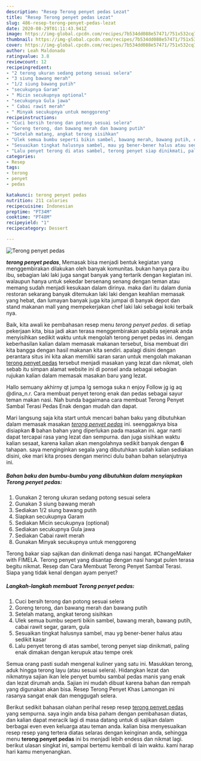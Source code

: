```yaml
---
description: "Resep Terong penyet pedas Lezat"
title: "Resep Terong penyet pedas Lezat"
slug: 486-resep-terong-penyet-pedas-lezat
date: 2020-08-29T01:11:43.941Z
image: https://img-global.cpcdn.com/recipes/7b534dd088e57471/751x532cq70/terong-penyet-pedas-foto-resep-utama.jpg
thumbnail: https://img-global.cpcdn.com/recipes/7b534dd088e57471/751x532cq70/terong-penyet-pedas-foto-resep-utama.jpg
cover: https://img-global.cpcdn.com/recipes/7b534dd088e57471/751x532cq70/terong-penyet-pedas-foto-resep-utama.jpg
author: Leah Maldonado
ratingvalue: 3.8
reviewcount: 12
recipeingredient:
- "2 terong ukuran sedang potong sesuai selera"
- "3 siung bawang merah"
- "1/2 siung bawang putih"
- "secukupnya Garam"
- " Micin secukupnya optional"
- "secukupnya Gula jawa"
- " Cabai rawit merah"
- " Minyak secukupnya untuk menggoreng"
recipeinstructions:
- "Cuci bersih terong dan potong sesuai selera"
- "Goreng terong, dan bawang merah dan bawang putih"
- "Setelah matang, angkat terong sisihkan"
- "Ulek semua bumbu seperti bikin sambel, bawang merah, bawang putih, cabai rawit segar, garam, gula"
- "Sesuaikan tingkat halusnya sambel, mau yg bener-bener halus atau sedikit kasar"
- "Lalu penyet terong di atas sambel, terong penyet siap dinikmati, paling enak dimakan dengan kerupuk atau tempe orek"
categories:
- Resep
tags:
- terong
- penyet
- pedas

katakunci: terong penyet pedas 
nutrition: 211 calories
recipecuisine: Indonesian
preptime: "PT34M"
cooktime: "PT48M"
recipeyield: "1"
recipecategory: Dessert

---
```



![Terong penyet pedas](https://img-global.cpcdn.com/recipes/7b534dd088e57471/751x532cq70/terong-penyet-pedas-foto-resep-utama.jpg)

<b><i>terong penyet pedas</i></b>, Memasak bisa menjadi bentuk kegiatan yang menggembirakan dilakukan oleh banyak komunitas. bukan hanya para ibu ibu, sebagian laki laki juga sangat banyak yang tertarik dengan kegiatan ini. walaupun hanya untuk sekedar bersenang senang dengan teman atau memang sudah menjadi kesukaan dalam dirinya. maka dari itu dalam dunia restoran sekarang banyak ditemukan laki laki dengan keahlian memasak yang hebat, dan lumayan banyak juga kita jumpai di banyak depot dan stand makanan mall yang mempekerjakan chef laki laki sebagai koki terbaik nya.

Baik, kita awali ke pembahasan resep menu <i>terong penyet pedas</i>. di setiap pekerjaan kita, bisa jadi akan terasa menggembirakan apabila sejenak anda menyisihkan sedikit waktu untuk mengolah terong penyet pedas ini. dengan keberhasilan kalian dalam memasak makanan tersebut, bisa membuat diri kita bangga dengan hasil makanan kita sendiri. apalagi disini dengan perantara situs ini kita akan memiliki saran saran untuk mengolah makanan <u>terong penyet pedas</u> tersebut menjadi masakan yang lezat dan nikmat, oleh sebab itu simpan alamat website ini di ponsel anda sebagai sebagian rujukan kalian dalam memasak masakan baru yang lezat.

Hallo semuany akhirny qt jumpa lg semoga suka n enjoy Follow jg ig aq @dina_n.r. Cara membuat penyet terong enak dan pedas sebagai sayur teman makan nasi. Nah bunda bagaimana cara membuat Terong Penyet Sambal Terasi Pedas Enak dengan mudah dan dapat.


Mari langsung saja kita start untuk mencari bahan baku yang dibutuhkan dalam memasak masakan <u><i>terong penyet pedas</i></u> ini. seenggaknya bisa disiapkan <b>8</b> bahan bahan yang diperlukan pada masakan ini. agar nanti dapat tercapai rasa yang lezat dan sempurna. dan juga sisihkan waktu kalian sesaat, karena kalian akan mengolahnya sedikit banyak dengan <b>6</b> tahapan. saya menginginkan segala yang dibutuhkan sudah kalian sediakan disini, oke mari kita proses dengan merinci dulu bahan bahan selanjutnya ini.

<!--inarticleads1-->

##### Bahan baku dan bumbu-bumbu yang dibutuhkan dalam menyiapkan Terong penyet pedas:

1. Gunakan 2 terong ukuran sedang potong sesuai selera
1. Gunakan 3 siung bawang merah
1. Sediakan 1/2 siung bawang putih
1. Siapkan secukupnya Garam
1. Sediakan  Micin secukupnya (optional)
1. Sediakan secukupnya Gula jawa
1. Sediakan  Cabai rawit merah
1. Gunakan  Minyak secukupnya untuk menggoreng


Terong bakar siap sajikan dan dinikmati denga nasi hangat. #ChangeMaker with FIMELA. Terong penyet yang disantap dengan nasi hangat pulen terasa begitu nikmat. Resep dan Cara Membuat Terong Penyet Sambal Terasi. Siapa yang tidak kenal dengan ayam penyet? 

<!--inarticleads2-->

##### Langkah-langkah membuat Terong penyet pedas:

1. Cuci bersih terong dan potong sesuai selera
1. Goreng terong, dan bawang merah dan bawang putih
1. Setelah matang, angkat terong sisihkan
1. Ulek semua bumbu seperti bikin sambel, bawang merah, bawang putih, cabai rawit segar, garam, gula
1. Sesuaikan tingkat halusnya sambel, mau yg bener-bener halus atau sedikit kasar
1. Lalu penyet terong di atas sambel, terong penyet siap dinikmati, paling enak dimakan dengan kerupuk atau tempe orek


Semua orang pasti sudah mengenal kuliner yang satu ini. Masukkan terong, aduk hingga terong layu (atau sesuai selera). Hidangkan lezat dan nikmatnya sajian ikan lele penyet bumbu sambal pedas manis yang enak dan lezat dirumah anda. Sajian ini mudah dibuat karena bahan dan rempah yang digunakan akan bisa. Resep Terong Penyet Khas Lamongan ini rasanya sangat enak dan menggugah selera. 

Berikut sedikit bahasan olahan perihal resep resep <u>terong penyet pedas</u> yang sempurna. saya ingin anda bisa paham dengan pembahasan diatas, dan kalian dapat meracik lagi di masa datang untuk di sajikan dalam berbagai even even keluarga atau teman anda. kalian bisa menyesuaikan resep resep yang tertera diatas selaras dengan keinginan anda, sehingga menu <b>terong penyet pedas</b> ini bs menjadi lebih endess dan nikmat lagi. berikut ulasan singkat ini, sampai bertemu kembali di lain waktu. kami harap hari kamu menyenangkan.
